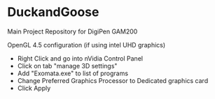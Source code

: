 # DuckandGoose
Main Project Repository for DigiPen GAM200

OpenGL 4.5 configuration (if using intel UHD graphics)
- Right Click and go into nVidia Control Panel
- Click on tab "manage 3D settings"
- Add "Exomata.exe" to list of programs
- Change Preferred Graphics Processor to Dedicated graphics card
- Click Apply

